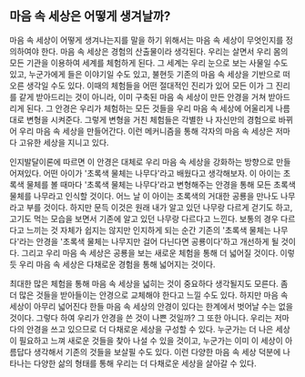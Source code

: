## 마음 속 세상은 어떻게 생겨날까?

마음 속 세상이 어떻게 생겨나는지를 말을 하기 위해서는 마음 속 세상이 무엇인지를 정의하여야 한다. 마음 속 세상은 경험의 산출물이라 생각된다. 우리는 살면서 우리 몸의 모든 기관을 이용하여 세계를 체험하게 된다. 그 세계는 우리 눈으로 보는 사물일 수도 있고, 누군가에게 들은 이야기일 수도 있고, 불현듯 기존의 마음 속 세상을 기반으로 떠오른 생각일 수도 있다. 이때의 체험들을 어떤 절대적인 진리가 있어 모든 이가 그 진리를 같게 받아드리는 것이 아니라, 이미 구축된 마음 속 세상이 만든 안경을 거쳐 받아드리게 된다. 그 안경은 우리가 체험하는 모든 것들을 우리 마음 속 세상에 어울리게 나름대로 변형을 시켜준다. 그렇게 변형을 거친 체험들은 각별한 나 자신만의 경험으로 바뀌어 우리 마음 속 세상을 만들어간다. 이런 메커니즘을 통해 각자의 마음 속 세상은 저마다 고유한 세상을 지니고 있다. 

인지발달이론에 따르면 이 안경은 대체로 우리 마음 속 세상을 강화하는 방향으로 만들어져있다. 어떤 아이가 '초록색 물체는 나무다'라고 배웠다고 생각해보자. 이 아이는 초록색 물체를 볼 때마다 '초록색 물체는 나무다'라고 변형해주는 안경을 통해 모든 초록색 물체를 나무라고 인식할 것이다. 어느 날 이 아이는 초록색의 거대한 공룡을 만나도 나무라고 부를 것이다. 하지만 문득 이것은 원래 내가 알고 있던 나무랑 다르게 걷기도 하고, 고기도 먹는 모습을 보면서 기존에 알고 있던 나무랑 다르다고 느낀다. 보통의 경우 다르다고 느끼는 것 자체가 쉽지는 않지만 인지하게 되는 순간 기존의 '초록색 물체는 나무다'라는 안경을 '초록색 물체는 나무지만 걸어 다닌다면 공룡이다'하고 개선하게 될 것이다. 그리고 우리 마음 속 세상은 공룡을 보는 새로운 체험을 통해 더 넓어질 것이다. 이렇듯 우리 마음 속 세상은 다채로운 경험을 통해 넓어지는 것이다.

최대한 많은 체험을 통해 마음 속 세상을 넓히는 것이 중요하다 생각될지도 모른다. 좀 더 많은 것들을 받아들이는 안경으로 교체해야 한다고 느낄 수도 있다. 하지만 마음 속 세상이 아무리 넓어진다 한들 마음 속 세상의 안경이 있다는 한계에서 벗어날 수는 없을 것이다. 그렇다 하여 우리가 안경을 쓴 것이 나쁜 것일까? 그 또한 아니다. 우리는 저마다의 안경을 쓰고 있으므로 더 다채로운 세상을 구성할 수 있다. 누군가는 더 나은 세상이 필요하고 느껴 새로운 것들을 찾아 나설 수 있을 것이고, 누군가는 이미 이 세상이 아름답다 생각해서 기존의 것들을 보살필 수도 있다. 이런 다양한 마음 속 세상 덕분에 나타나는 다양한 삶의 형태를 통해 우리는 더 다채로운 세상을 살아갈 수 있다.